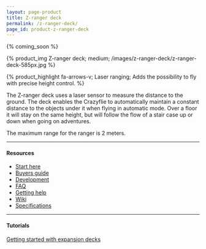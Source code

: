 ```yaml
---
layout: page-product
title: Z-ranger deck
permalink: /z-ranger-deck/
page_id: product-z-ranger-deck
---
```


{% coming_soon %}

{% product_img Z-ranger deck; medium;
/images/z-ranger-deck/z-ranger-deck-585px.jpg
%}

{% product_highlight
fa-arrows-v;
Laser ranging;
Adds the possibility to fly with precise height control.
%}

The Z-ranger deck uses a laser sensor to measure the distance to the ground.
The deck enables the Crazyflie to automatically maintain a constant distance to the
objects under it when flying in automatic mode. Over a floor it will stay on the
same height, but will follow the flow of a stair case up or down when going on
adventures.

The maximum range for the ranger is 2 meters.

---

#### Resources

- [Start here](/start/)
- [Buyers guide](/crazyflie-2-0-buyers-guide/)
- [Development](/development-overview/)
- [FAQ](/frequently-asked-questions-Crazyflie-2.0/)
- [Getting help](/getting-help/)
- [Wiki](https://wiki.bitcraze.io/projects:crazyflie2:expansionboards:zranger)
- [Specifications](https://store.bitcraze.io/products/z-ranger-deck)

---

#### Tutorials

[Getting started with expansion decks](/getting-started-with-expansion-decks/)
